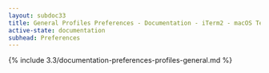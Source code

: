 ```yaml
---
layout: subdoc33
title: General Profiles Preferences - Documentation - iTerm2 - macOS Terminal Replacement
active-state: documentation
subhead: Preferences
---
```

{% include 3.3/documentation-preferences-profiles-general.md %}
